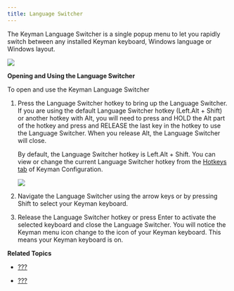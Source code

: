 ```yaml
---
title: Language Switcher
---
```


The Keyman Language Switcher is a single popup menu to let you rapidly
switch between any installed Keyman keyboard, Windows language or
Windows layout.

![](desktop_images/languageswitcher.png)

**Opening and Using the Language Switcher**

To open and use the Keyman Language Switcher

1.  Press the Language Switcher hotkey to bring up the Language
    Switcher. If you are using the default Language Switcher hotkey
    (Left.Alt + Shift) or another hotkey with Alt, you will need to
    press and HOLD the Alt part of the hotkey and press and RELEASE the
    last key in the hotkey to use the Language Switcher. When you
    release Alt, the Language Switcher will close.

    <div class="note">

    By default, the Language Switcher hotkey is Left.Alt + Shift. You
    can view or change the current Language Switcher hotkey from the
    [Hotkeys tab](#basic_hotkeys_tab) of Keyman Configuration.

    </div>

    ![](desktop_images/languageswitcher-small.png)

2.  Navigate the Language Switcher using the arrow keys or by pressing
    Shift to select your Keyman keyboard.

3.  Release the Language Switcher hotkey or press Enter to activate the
    selected keyboard and close the Language Switcher. You will notice
    the Keyman menu icon change to the icon of your Keyman keyboard.
    This means your Keyman keyboard is on.

**Related Topics**

-   [???](#basic_traymenu)

-   [???](#basic_hotkeys_tab)
